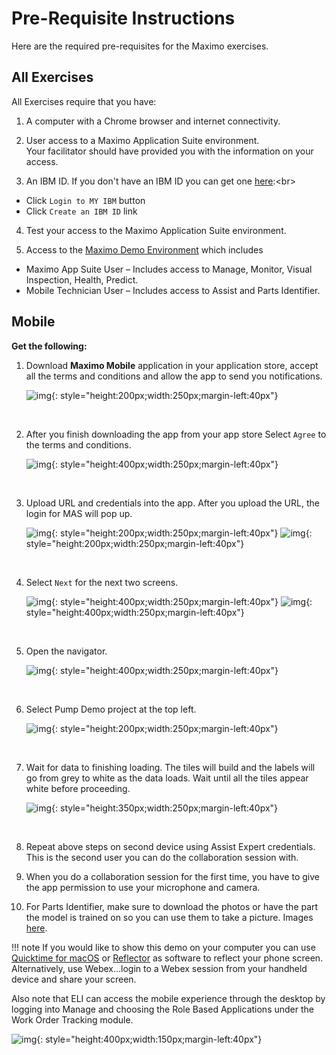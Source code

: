 # Pre-Requisite Instructions

Here are the required pre-requisites for the Maximo exercises.

## All Exercises

All Exercises require that you have:

1.  A computer with a Chrome browser and internet connectivity.

2.  User access to a Maximo Application Suite environment.<br>
Your facilitator should have provided you with the information on your access.

3.  An IBM ID.  If you don't have an IBM ID you can get one [here](https://www.ibm.com/account/reg/signup?):<br>
- Click `Login to MY IBM` button<br>
- Click `Create an IBM ID` link

4.  Test your access to the Maximo Application Suite environment.

5.  Access to the  [Maximo Demo Environment](https://gtmdemo.home.masdemoevents.gtm-pat.com/)  which includes
- Maximo App Suite User – Includes access to Manage, Monitor, Visual Inspection, Health, Predict.      
- Mobile Technician User – Includes access to Assist and Parts Identifier. 



## Mobile

<b>Get the following:</b>

1. Download <b>Maximo Mobile</b> application in your application store, accept all the terms and conditions and allow the app to send you notifications.

    ![img](../../mas_9.0/img/wwpump_8.11/assist_ui.png){: style="height:200px;width:250px;margin-left:40px"}

    <br>
2. After you finish downloading the app from your app store Select `Agree` to the terms and conditions.

    ![img](../../mas_9.0/img/wwpump_8.11/terms_conditions.png){: style="height:400px;width:250px;margin-left:40px"}

     <br>
3. Upload URL and credentials into the app. After you upload the URL, the login for MAS will pop up. 

    ![img](../../../mas_9.0/img/wwpump_8.11/assist_url.png){: style="height:200px;width:250px;margin-left:40px"}
    ![img](../../../mas_9.0/img/wwpump_8.11/assist_login.png){: style="height:200px;width:250px;margin-left:40px"}

     <br>
4. Select `Next` for the next two screens.

    ![img](../../../mas_9.0/img/wwpump_8.11/next_1.png){: style="height:400px;width:250px;margin-left:40px"}
    ![img](../../../mas_9.0/img/wwpump_8.11/next_2.png){: style="height:400px;width:250px;margin-left:40px"}

     <br>
5. Open the navigator.

    ![img](../../../mas_9.0/img/wwpump_8.11/open_nav.png){: style="height:400px;width:250px;margin-left:40px"}

     <br>
6. Select Pump Demo project at the top left.

    ![img](../../../mas_9.0/img/wwpump_8.11/assist_pumpproject.png){: style="height:200px;width:250px;margin-left:40px"}

     <br>
7. Wait for data to finishing loading. The tiles will build and the labels will go from grey to white as the data loads.  Wait until all the tiles appear white before proceeding. 

    ![img](../../../mas_9.0/img/wwpump_8.11/mobileUItiles.png){: style="height:350px;width:250px;margin-left:40px"}

     <br>
8. Repeat above steps on second device using Assist Expert credentials. This is the second user you can do the collaboration session with.<br>
9. When you do a collaboration session for the first time, you have to give the app permission to use your microphone and camera.<br>
10. For Parts Identifier, make sure to download the photos or have the part the model is trained on so you can use them to take a picture. Images [here](https://ibm.box.com/s/o5pve4eh3y60e8j668h3ssjcfx3u9nqd). 

!!! note
    If you would like to show this demo on your computer you can use [Quicktime for macOS](https://support.apple.com/guide/quicktime-player/welcome/mac) or [Reflector](https://www.airsquirrels.com/reflector) as software to reflect your phone screen. Alternatively, use Webex...login to a Webex session from your handheld device and share your screen.

Also note that ELI can access the mobile experience through the desktop by logging into Manage and choosing the Role Based Applications under the Work Order Tracking module.

![img](../../../mas_9.0/img/wwpump_8.11/managemobile.png){: style="height:400px;width:150px;margin-left:40px"}


